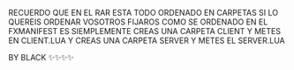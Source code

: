 RECUERDO QUE EN EL RAR ESTA TODO ORDENADO EN CARPETAS SI LO QUEREIS ORDENAR VOSOTROS FIJAROS COMO SE ORDENADO EN EL FXMANIFEST ES SIEMPLEMENTE CREAS UNA CARPETA CLIENT Y METES EN CLIENT.LUA Y CREAS UNA CARPETA SERVER Y METES EL SERVER.LUA

BY BLACK ✨✨✨✨
